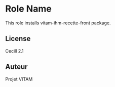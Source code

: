 Role Name
=========

This role installs vitam-ihm-recette-front package.


License
-------

Cecill 2.1

Auteur
------

Projet VITAM

